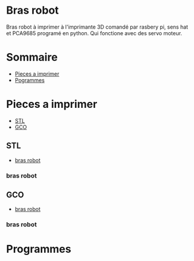 Bras robot
==========
Bras robot à imprimer à l'imprimante 3D comandé par rasbery pi, sens hat et PCA9685 programé en python. Qui fonctione avec des
servo moteur.

Sommaire
========

  + [Pieces a imprimer](#pieces-a-imprimer)
  + [Pogrammes](#programmes)

Pieces a imprimer
=================
+ [STL](#stl)
+ [GCO](#gco)

STL
---

+ [bras robot](#bras-robot)

### bras robot


GCO
---

+ [bras robot](#bras-robot)

### bras robot

Programmes
==========
